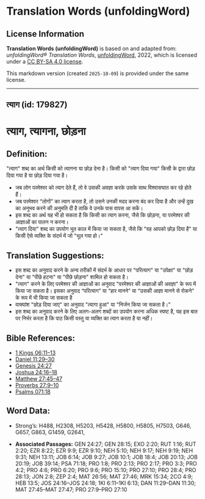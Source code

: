 # Translation Words (unfoldingWord)

## License Information

**Translation Words (unfoldingWord)** is based on and adapted from: _unfoldingWord® Translation Words_, [unfoldingWord](https://unfoldingword.org/utw), 2022, which is licensed under a [CC BY-SA 4.0 license](https://creativecommons.org/licenses/by-sa/4.0/legalcode.en).

This markdown version (created `2025-10-09`) is provided under the same license.



--------------------------------

## त्याग (id: 179827)

त्याग, त्यागना, छोड़ना
======================

Definition:
-----------

"त्याग" शब्द का अर्थ किसी को त्यागना या छोड़ देना है। किसी को "त्याग दिया गया" किसी के द्वारा छोड़ दिया गया है या छोड़ दिया गया है।

* जब लोग परमेश्वर को त्याग देते हैं, तो वे उसकी अवज्ञा करके उसके साथ विश्वासघात कर रहे होते हैं।
* जब परमेश्वर “लोगों” का त्याग करता है, तो उसने उनकी मदद करना बंद कर दिया है और उन्हें दुख का अनुभव करने की अनुमति दी है ताकि वे उनके पास वापस आ सकें।
* इस शब्द का अर्थ यह भी हो सकता है कि किसी का त्याग करना, जैसे कि छोड़ना, या परमेश्वर की आज्ञाओं का पालन न करना।
* "त्याग दिया" शब्द का उपयोग भूत काल में किया जा सकता है, जैसे कि "वह आपको छोड़ दिया है" या किसी ऐसे व्यक्ति के संदर्भ में जो "भूल गया हो।"

Translation Suggestions:
------------------------

* इस शब्द का अनुवाद करने के अन्य तरीकों में संदर्भ के आधार पर "परित्याग" या "उपेक्षा" या "छोड़ देना" या "पीछे हटना" या "पीछे छोड़ना" शामिल हो सकता है।
* "त्याग" करने के लिए परमेश्वर की आज्ञाओं का अनुवाद "परमेश्वर की आज्ञाओं की अवज्ञा" के रूप में किया जा सकता है। इसका अनुवाद “परित्याग” या “हार मानने” या “उसकी आज्ञा मानने से रोकने” के रूप में भी किया जा सकता है
* वाक्यांश "छोड़ दिया जाए" का अनुवाद "त्यागा हुआ" या "निर्जन किया जा सकता है।"
* इस शब्द का अनुवाद करने के लिए अलग\-अलग शब्दों का उपयोग करना अधिक स्पष्ट है, यह इस बात पर निर्भर करता है कि पाठ किसी वस्तु या व्यक्ति का त्याग करता है या नहीं।

Bible References:
-----------------

* [1 Kings 06:11–13](https://ref.ly/1Kgs0:0)
* [Daniel 11:29–30](https://ref.ly/Dan11:29-Dan11:30)
* [Genesis 24:27](https://ref.ly/Gen24:27)
* [Joshua 24:16–18](https://ref.ly/Josh24:16-Josh24:18)
* [Matthew 27:45–47](https://ref.ly/Matt27:45-Matt27:47)
* [Proverbs 27:9–10](https://ref.ly/Prov27:9-Prov27:10)
* [Psalms 071:18](rc://*/tn/help/psa/071/018)

Word Data:
----------

* Strong’s: H488, H2308, H5203, H5428, H5800, H5805, H7503, G646, G657, G863, G1459, G2641,

* **Associated Passages:** GEN 24:27; GEN 28:15; EXO 2:20; RUT 1:16; RUT 2:20; EZR 8:22; EZR 9:9; EZR 9:10; NEH 5:10; NEH 9:17; NEH 9:19; NEH 9:31; NEH 13:11; JOB 6:14; JOB 9:27; JOB 10:1; JOB 18:4; JOB 20:13; JOB 20:19; JOB 39:14; PSA 71:18; PRO 1:8; PRO 2:13; PRO 2:17; PRO 3:3; PRO 4:2; PRO 4:6; PRO 6:20; PRO 9:6; PRO 15:10; PRO 27:10; PRO 28:4; PRO 28:13; JON 2:8; ZEP 2:4; MAT 26:56; MAT 27:46; MRK 15:34; 2CO 4:9; HEB 13:5; JOS 24:16–JOS 24:18; 1KI 6:11–1KI 6:13; DAN 11:29–DAN 11:30; MAT 27:45–MAT 27:47; PRO 27:9–PRO 27:10

